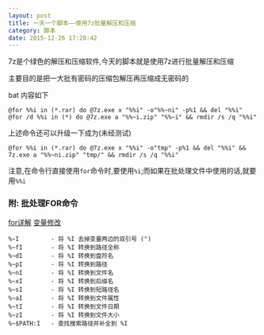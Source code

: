```yaml
---
layout: post
title: 一天一个脚本——使用7z批量解压和压缩
category: 脚本
date: 2015-12-26 17:20:42
---
```


7z是个绿色的解压和压缩软件,今天的脚本就是使用7z进行批量解压和压缩

主要目的是把一大批有密码的压缩包解压再压缩成无密码的

bat 内容如下

```
@for %%i in (*.rar) do @7z.exe x "%%i" -o"%%~ni" -p%1 && del "%%i"
@for /d %%i in (*) do @7z.exe a "%%~i.zip" "%%~i" && rmdir /s /q "%%i"
```

上述命令还可以升级一下成为(未经测试)

```
@for %%i in (*.rar) do @7z.exe x "%%i" -o"tmp" -p%1 && del "%%i" && 7z.exe a "%%~ni.zip" "tmp/" && rmdir /s /q "%%i"
```

注意,在命令行直接使用`for`命令时,要使用`%i`;而如果在批处理文件中使用的话,就要用`%%i`

### 附: 批处理FOR命令
[for详解](http://blog.csdn.net/xhhjin/article/details/7373524)
[变量修改](https://wanglongqi.github.io/system/2014/11/18/variableinforloop/)

```
%~I         - 将 %I 去掉变量两边的双引号 (")
%~fI        - 将 %I 转换到路径全称
%~dI        - 将 %I 转换到盘符名
%~pI        - 将 %I 转换到路径
%~nI        - 将 %I 转换到文件名
%~xI        - 将 %I 转换到后缀名
%~sI        - 将 %I 转换到短路径名
%~aI        - 将 %I 转换到文件属性
%~tI        - 将 %I 转换到文件日期
%~zI        - 将 %I 转换到文件大小
%~$PATH:I   - 查找搜索路径并补全到 %I
```
